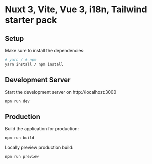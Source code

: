 # Nuxt 3, Vite, Vue 3, i18n, Tailwind starter pack

## Setup

Make sure to install the dependencies:

```bash
# yarn / # npm
yarn install / npm install
```

## Development Server

Start the development server on http://localhost:3000

```bash
npm run dev
```

## Production

Build the application for production:

```bash
npm run build
```

Locally preview production build:

```bash
npm run preview
```
